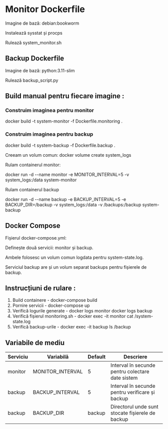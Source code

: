 # Monitor Dockerfile

Imagine de bază: debian:bookworm

Instalează sysstat și procps

Rulează system_monitor.sh

## Backup Dockerfile

Imagine de bază: python:3.11-slim

Rulează backup_script.py

## Build manual pentru fiecare imagine :

### Construim imaginea pentru monitor
docker build -t system-monitor -f Dockerfile.monitoring .

### Construim imaginea pentru backup
docker build -t system-backup -f Dockerfile.backup .

Creeam un volum comun: 
docker volume create system_logs

Rulam containerul monitor:

docker run -d --name monitor -e MONITOR_INTERVAL=5 -v system_logs:/data system-monitor

Rulam containerul backup

docker run -d --name backup -e BACKUP_INTERVAL=5 -e BACKUP_DIR=/backup -v system_logs:/data -v /backups:/backup system-backup


## Docker Compose

Fișierul docker-compose.yml:

Definește două servicii: monitor și backup.

Ambele folosesc un volum comun logdata pentru system-state.log.

Serviciul backup are și un volum separat backups pentru fișierele de backup.

## Instrucțiuni de rulare : 

1. Build containere - docker-compose build
2. Pornire servicii - docker-compose up
3. Verifică logurile generate - docker logs monitor
docker logs backup
4. Verifică fișierul monitoring.sh - docker exec -it monitor cat /system-state.log
5. Verifică backup-urile - docker exec -it backup ls /backup

## Variabile de mediu

| Serviciu | Variabilă        | Default | Descriere                                   |
|----------|------------------|---------|---------------------------------------------|
| monitor  | MONITOR_INTERVAL | 5       | Interval în secunde pentru colectare date sistem |
| backup   | BACKUP_INTERVAL  | 5       | Interval în secunde pentru verificare și backup |
| backup   | BACKUP_DIR       | backup  | Directorul unde sunt stocate fișierele de backup |

